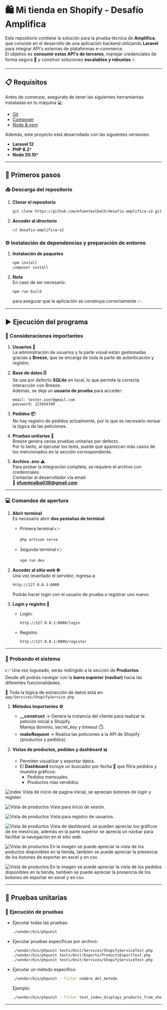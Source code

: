 # 🛍️ Mi tienda en Shopify - Desafío Amplifica

Este repositorio contiene la solución para la prueba técnica de **Amplifica**, que consiste en el desarrollo de una aplicación backend utilizando **Laravel** para integrar API's externas de plataformas e-commerce.  
El objetivo es **consumir estas API's de terceros**, manejar credenciales de forma segura 🔐 y construir soluciones **escalables y robustas** ⚡.

---

## 📋 Requisitos

Antes de comenzar, asegúrate de tener las siguientes herramientas instaladas en tu máquina 💻:

- [Git](https://git-scm.com/)  
- [Composer](https://getcomposer.org/)  
- [Node & npm](https://docs.npmjs.com/downloading-and-installing-node-js-and-npm)  

Además, este proyecto está desarrollado con las siguientes versiones:

- **Laravel 12**  
- **PHP 8.2^**  
- **Node 20.10^**  

---

## 🚀 Primeros pasos

### 📥 Descarga del repositorio
1. **Clonar el repositorio**  
   ```bash
   git clone https://github.com/efuentealbaCh/desafio-amplifica-v2.git
   ```
2. **Acceder al directorio**  
   ```bash
   cd desafio-amplifica-v2
   ```

### ⚙️ Instalación de dependencias y preparación de entorno
1. **Instalación de paquetes**  
   ```bash
   npm install
   composer install
   ```
2. **Nota**  
   En caso de ser necesario:  
   ```bash
   npm run build
   ```  
   para asegurar que la aplicación se construya correctamente ✅.

---

## ▶️ Ejecución del programa

### 🔑 Consideraciones importantes
1. **Usuarios 👥**  
   La administración de usuarios y la parte visual están gestionadas gracias a **Breeze**, que se encarga de toda la parte de autenticación y registro.  

2. **Base de datos 🗄️**  
   Se usa por defecto **SQLite** en local, lo que permite la correcta interacción con Breeze.  
   Además, se deja un **usuario de prueba** para acceder:  
   ```text
   email: tester.user@gmail.com
   password: 123456789
   ```

3. **Pedidos 📦**  
   No hay registro de pedidos actualmente, por lo que es necesario revisar la lógica de las peticiones.

4. **Pruebas unitarias 🧪**  
   Breeze genera varias pruebas unitarias por defecto.  
   Por lo tanto, al ejecutar los tests, puede que aparezcan más casos de los mencionados en la sección correspondiente.

5. **Archivo .env ⚠️**  
   Para probar la integración completa, se requiere el archivo con credenciales.  
   Contactar al desarrollador vía email:  
   📧 **efuentealba038@gmail.com**

---

### 💻 Comandos de apertura

1. **Abrir terminal**  
   Es necesario abrir **dos pestañas de terminal**:  

   - Primera terminal 👉  
     ```bash
     php artisan serve
     ```
   - Segunda terminal 👉  
     ```bash
     npm run dev
     ```

2. **Acceder al sitio web 🌐**  
   Una vez levantado el servidor, ingresa a:  
   ```bash
   http://127.0.0.1:8000
   ```

   Podrás hacer login con el usuario de prueba o registrar uno nuevo.

3. **Login y registro 🔐**  
   - Login:  
     ```bash
     http://127.0.0.1:8000/login
     ```
   - Registro:  
     ```bash
     http://127.0.0.1:8000/register
     ```

---

### 🧭 Probando el sistema

👉 Una vez logueado, serás redirigido a la sección de **Productos**.  
Desde allí podrás navegar con la **barra superior (navbar)** hacia las diferentes funcionalidades.  

🔎 Toda la lógica de extracción de datos está en:  
`app/Services/ShopifyService.php`

1. **Métodos importantes ⚙️**
   - **__construct** → Genera la instancia del cliente para realizar la petición inicial a Shopify.  
     Maneja dominio, secret_key y timeout ⏱️.
   - **makeRequest** → Realiza las peticiones a la API de Shopify (productos y pedidos).  

2. **Vistas de productos, pedidos y dashboard 📊**
   - Permiten visualizar y exportar datos.  
   - El **Dashboard** incluye un buscador por fecha 📅 que filtra pedidos y muestra gráficos:  
     - Pedidos mensuales.  
     - Productos más vendidos.  


![index](./assets/index.png)
Vista de inicio de pagina inicial, se aprecian botones de login y register.

![Vista de productos](./assets/login.png)
Vista para inicio de sesión.

![Vista de productos](./assets/register.png)
Vista para registro de usuarios.

![Vista de productos](./assets/dashbaord.png)
Vista de dashboard, se pueden apreciar los gráficos de tre mestricas, además en la parte superior se aprecia un navbar para facilitar la navegación en el sitio web.

![Vista de productos](./assets/productos.png)
En la imagen se puede apreciar la vista de los poductos disponibles en la tienda, tambien se puede apreciar la presencia de los botones de exportar en excel y en csv.

![Vista de productos](./assets/pedidos.png)
En la imagen se puede apreciar la vista de los pedidos disponibles en la tienda, tambien se puede apreciar la presencia de los botones de exportar en excel y en csv.

---

## 🧪 Pruebas unitarias

### 📌 Ejecución de pruebas
- Ejecutar todas las pruebas:  
  ```bash
  ./vendor/bin/phpunit
  ```

- Ejecutar pruebas específicas por archivo:  
  ```bash
  ./vendor/bin/phpunit tests/Unit/Services/ShopifyServiceTest.php
  ./vendor/bin/phpunit tests/Unit/Exports/ProductsExportTest.php
  ./vendor/bin/phpunit tests/Unit/Services/ShopifyServiceTest.php
  ```

- Ejecutar un método específico:  
  ```bash
  ./vendor/bin/phpunit --filter nombre_del_metodo
  ```
  Ejemplo:  
  ```bash
  ./vendor/bin/phpunit --filter test_index_displays_products_from_shopify
  ```

---

